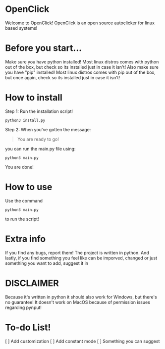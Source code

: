 # OpenClick
Welcome to OpenClick! 
OpenClick is an open source autoclicker for linux based systems!

# Before you start...
Make sure you have python installed! Most linux distros comes with python out of the box, but check so its installed just in case it isn't!
Also make sure you have "pip" installed! Most linux distros comes with pip out of the box, but once again, check so its installed just in case it isn't!



# How to install
Step 1:
  Run the installation script!
  ```
  python3 install.py
  ```
Step 2:
  When you've gotten the message:
  > You are ready to go!
  
  you can run the main.py file using:
  ```
  python3 main.py
  ```
  You are done!
# How to use
Use the command 
  ```
  python3 main.py
  ```
to run the script!

# Extra info
If you find any bugs, report them!
The project is written in python.
And lastly, if you find something you feel like can be imporved, changed or just something you want to add, suggest it in


# DISCLAIMER

Because it's written in python it should also work for Windows, but there's no guarantee!
It doesn't work on MacOS because of permission issues regarding pynput!


# To-do List!
[ ] Add customization
[ ] Add constant mode
[ ] Something you can suggest
